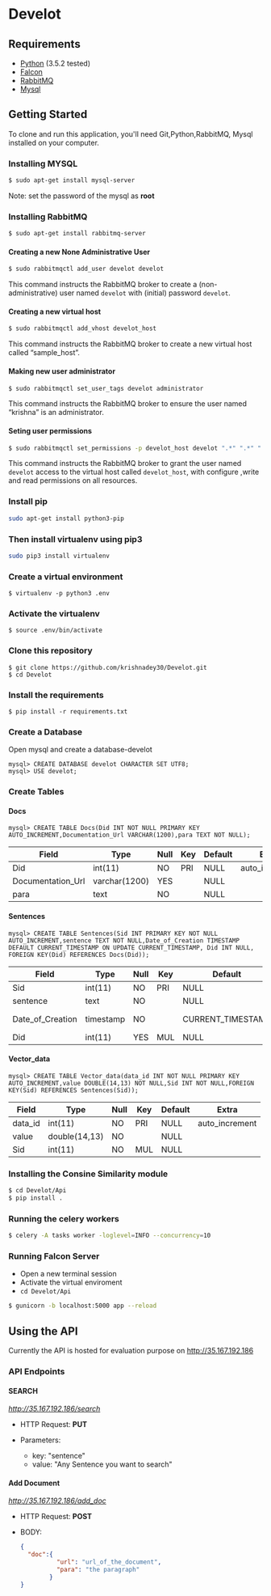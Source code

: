 # Develot

## Requirements

* [Python](https://www.python.org/)   (3.5.2 tested)
* [Falcon](https://falconframework.org/)
* [RabbitMQ](https://www.rabbitmq.com/)
* [Mysql](https://www.mysql.com/)
## Getting Started

To clone and run this application, you'll need Git,Python,RabbitMQ, Mysql installed on your computer.

### Installing MYSQL
``` bash
$ sudo apt-get install mysql-server
```
Note: set the password of the mysql as **root**

### Installing RabbitMQ 
``` bash
$ sudo apt-get install rabbitmq-server
```

#### Creating a new None Administrative User
``` bash
$ sudo rabbitmqctl add_user develot develot
```

This command instructs the RabbitMQ broker to create a (non-administrative) user named `develot` with (initial) password `develot`.
#### Creating a new virtual host
``` bash
$ sudo rabbitmqctl add_vhost develot_host
```
This command instructs the RabbitMQ broker to create a new virtual host called “sample_host”.
#### Making new user administrator
``` bash
$ sudo rabbitmqctl set_user_tags develot administrator
```

This command instructs the RabbitMQ broker to ensure the user named “krishna” is an administrator.

#### Seting user permissions
``` bash
$ sudo rabbitmqctl set_permissions -p develot_host develot ".*" ".*" ".*"
```

This command instructs the RabbitMQ broker to grant the user named `develot` access to the virtual host called `develot_host`, with configure ,write and read permissions on all resources.

### Install **pip** 
``` bash
sudo apt-get install python3-pip
```
### Then install **virtualenv** using pip3
``` bash
sudo pip3 install virtualenv 
```
### Create a virtual environment
```
$ virtualenv -p python3 .env
```
### Activate the virtualenv
```
$ source .env/bin/activate
```
### Clone this repository
```
$ git clone https://github.com/krishnadey30/Develot.git
$ cd Develot
```

### Install the requirements
```
$ pip install -r requirements.txt
```

### Create a Database
Open mysql and create a database-develot
``` mysql
mysql> CREATE DATABASE develot CHARACTER SET UTF8;
mysql> USE develot;
```
### Create Tables
#### Docs
```mysql
mysql> CREATE TABLE Docs(Did INT NOT NULL PRIMARY KEY AUTO_INCREMENT,Documentation_Url VARCHAR(1200),para TEXT NOT NULL); 
```

| Field             | Type          | Null | Key | Default | Extra          |
|-------------------|---------------|------|-----|---------|----------------|
| Did               | int(11)       | NO   | PRI | NULL    | auto_increment |
| Documentation_Url | varchar(1200) | YES  |     | NULL    |                |
| para              | text          | NO   |     | NULL    |                |


#### Sentences
```mysql
mysql> CREATE TABLE Sentences(Sid INT PRIMARY KEY NOT NULL AUTO_INCREMENT,sentence TEXT NOT NULL,Date_of_Creation TIMESTAMP DEFAULT CURRENT_TIMESTAMP ON UPDATE CURRENT_TIMESTAMP, Did INT NULL, FOREIGN KEY(Did) REFERENCES Docs(Did));
```

| Field            | Type      | Null | Key | Default           | Extra                       |
|------------------|-----------|------|-----|-------------------|-----------------------------|
| Sid              | int(11)   | NO   | PRI | NULL              | auto_increment              |
| sentence         | text      | NO   |     | NULL              |                             |
| Date_of_Creation | timestamp | NO   |     | CURRENT_TIMESTAMP | on update CURRENT_TIMESTAMP |
| Did              | int(11)   | YES  | MUL | NULL              |                             |


#### Vector_data
```mysql
mysql> CREATE TABLE Vector_data(data_id INT NOT NULL PRIMARY KEY AUTO_INCREMENT,value DOUBLE(14,13) NOT NULL,Sid INT NOT NULL,FOREIGN KEY(Sid) REFERENCES Sentences(Sid));
```

| Field   | Type          | Null | Key | Default | Extra          |
|---------|---------------|------|-----|---------|----------------|
| data_id | int(11)       | NO   | PRI | NULL    | auto_increment |
| value   | double(14,13) | NO   |     | NULL    |                |
| Sid     | int(11)       | NO   | MUL | NULL    |                |


### Installing the Consine Similarity module
```bash
$ cd Develot/Api
$ pip install .
```

### Running the celery workers
```bash
$ celery -A tasks worker -loglevel=INFO --concurrency=10
```

### Running Falcon Server
* Open a new terminal session
* Activate the virtual enviroment
*  `cd Develot/Api`
``` bash
$ gunicorn -b localhost:5000 app --reload
```


## Using the API
Currently the API is hosted for evaluation purpose on
http://35.167.192.186

### API Endpoints
#### SEARCH
*http://35.167.192.186/search*

* HTTP Request: **PUT**

* Parameters:
  * key: "sentence"
  * value: "Any Sentence you want to search"
#### Add Document
*http://35.167.192.186/add_doc*

* HTTP Request: **POST**

* BODY:
  ```json
  {
    "doc":{
            "url": "url_of_the_document",
            "para": "the paragraph"
          }
  }
  ```
